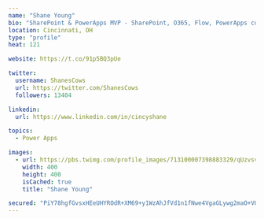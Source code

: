```yaml
---
name: "Shane Young"
bio: "SharePoint & PowerApps MVP - SharePoint, O365, Flow, PowerApps consulting? @PowerApps911 | Pure Snark? You found it."
location: Cincinnati, OH
type: "profile"
heat: 121

website: https://t.co/91p5BQ3pUe

twitter:
  username: ShanesCows
  url: https://twitter.com/ShanesCows
  followers: 13404

linkedin:
  url: https://www.linkedin.com/in/cincyshane

topics:
  - Power Apps

images:
  - url: https://pbs.twimg.com/profile_images/713100007398883329/qUzvsvQ3_400x400.jpg
    width: 400
    height: 400
    isCached: true
    title: "Shane Young"

secured: "PiY78hgfGvsxHEeUHYROdR+XM69+y1WzAhJfVd1n1fNwe4VgaGLywg2maO+VOeEKBemWrOCdMlKkIDI3t9RqRi+FAvUmffdamvnxw+ZNPTgKWlFS7EtVVT32FuzHCXnTRHE0soTFkhCW0Pk5f67d6v8Ec0Tp+K/IHgk4+nBFx+40sOC2fXApEbhar5CsmMOa1LzZoo2vdVeSZtnROq8jStZKUZ0TNbL6Vv1DK0WU6Kc91F+YayvGbN8bTgonmG8fYZySeXaBcM6XO+ZOTtDy+FCbeqcVE0mBGCpva0lz3SHOkNfzQevbJ6jGDvu4zpKDGQVGl8ywzHn+iIvDaQa+qmtPffm1DeKgXj53EhuYm5vU6+OPVGzzr3OUcrHXVaQ3910Hn/puBgmZqxCSxsKmxkUlX8iSBkdOJYNcaRh2b8Y=;YEauKuqixNzv4YzRDb9ACQ=="
---
```


